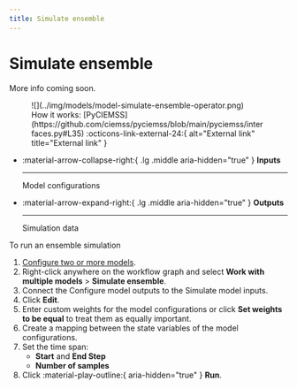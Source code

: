 ```yaml
---
title: Simulate ensemble
---
```


# Simulate ensemble

More info coming soon.

<figure markdown>![](../img/models/model-simulate-ensemble-operator.png)<figcaption markdown>How it works: [PyCIEMSS](https://github.com/ciemss/pyciemss/blob/main/pyciemss/interfaces.py#L35) :octicons-link-external-24:{ alt="External link" title="External link" }</figcaption></figure>

<div class="grid cards" markdown>

-   :material-arrow-collapse-right:{ .lg .middle aria-hidden="true" } __Inputs__

    ---

    Model configurations

-   :material-arrow-expand-right:{ .lg .middle aria-hidden="true" } __Outputs__

    ---

    Simulation data

</div>

<span class="procedure">To run an ensemble simulation</span>

1. [Configure two or more models](../models/configure-model.md).
2. Right-click anywhere on the workflow graph and select **Work with multiple models** > **Simulate ensemble**.
3. Connect the Configure model outputs to the Simulate model inputs.
4. Click **Edit**.
5. Enter custom weights for the model configurations or click **Set weights to be equal** to treat them as equally important.
6. Create a mapping between the state variables of the model configurations.
7. Set the time span:
    - **Start** and **End Step**
    - **Number of samples**
8. Click :material-play-outline:{ aria-hidden="true" } **Run**.